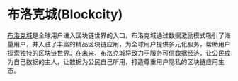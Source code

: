 # 布洛克城(Blockcity)
[布洛克城](https://blockcity.gxb.io/download)是全球用户进入区块链世界的入口，布洛克城通过数据激励模式吸引了海量用户，并入驻了丰富的精品区块链应用，为全球用户提供多元化服务，帮助用户探索独特的区块链世界。在未来，布洛克城将致力于服务可信数据经济，让公民成为自己数据的主人，让数据为公民自己所用，打造尊重用户隐私的区块链应用生态。
